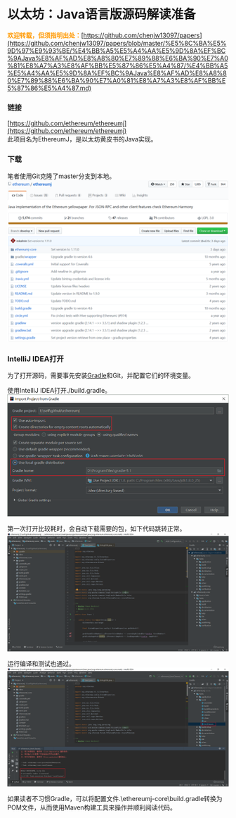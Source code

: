 # 以太坊：Java语言版源码解读准备

<font color=#ff9900>**欢迎转载，但须指明出处：**</font>[https://github.com/chenjw13097/papers](https://github.com/chenjw13097/papers/blob/master/%E5%8C%BA%E5%9D%97%E9%93%BE/%E4%BB%A5%E5%A4%AA%E5%9D%8A%EF%BC%9AJava%E8%AF%AD%E8%A8%80%E7%89%88%E6%BA%90%E7%A0%81%E8%A7%A3%E8%AF%BB%E5%87%86%E5%A4%87/%E4%BB%A5%E5%A4%AA%E5%9D%8A%EF%BC%9AJava%E8%AF%AD%E8%A8%80%E7%89%88%E6%BA%90%E7%A0%81%E8%A7%A3%E8%AF%BB%E5%87%86%E5%A4%87.md)  

### 链接

[https://github.com/ethereum/ethereumj](https://github.com/ethereum/ethereumj)  
此项目名为EthereumJ，是以太坊黄皮书的Java实现。  

### 下载

笔者使用Git克隆了master分支到本地。  
![](./引用/图片1.png)  

### IntelliJ IDEA打开

为了打开源码，需要事先安装[Gradle](../../软件或工具/Gradle环境搭建/Gradle环境搭建.md)和Git，并配置它们的环境变量。  
  
使用IntelliJ IDEA打开./build.gradle。  
![](./引用/图片2.png)  
  
第一次打开比较耗时，会自动下载需要的包，如下代码跳转正常。  
![](./引用/图片3.png)  
  
运行编译和测试也通过。  
![](./引用/图片4.png)  
  
如果读者不习惯Gradle，可以将配置文件.\ethereumj-core\build.gradle转换为POM文件，从而使用Maven构建工具来操作并顺利阅读代码。  
